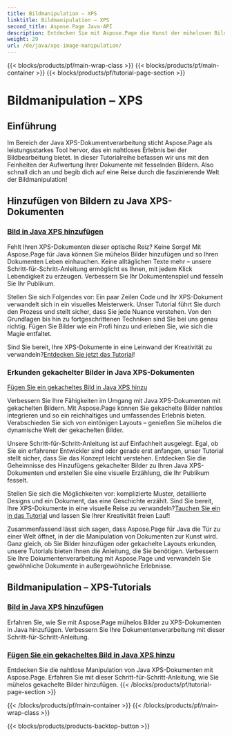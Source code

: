```yaml
---
title: Bildmanipulation – XPS
linktitle: Bildmanipulation – XPS
second_title: Aspose.Page Java-API
description: Entdecken Sie mit Aspose.Page die Kunst der mühelosen Bildbearbeitung in Java XPS-Dokumenten. Erfahren Sie, wie Sie Bilder nahtlos hinzufügen und anordnen, um die Dokumentenverarbeitung zu verbessern.
weight: 29
url: /de/java/xps-image-manipulation/
---
```


{{< blocks/products/pf/main-wrap-class >}}
{{< blocks/products/pf/main-container >}}
{{< blocks/products/pf/tutorial-page-section >}}

# Bildmanipulation – XPS


## Einführung

Im Bereich der Java XPS-Dokumentverarbeitung sticht Aspose.Page als leistungsstarkes Tool hervor, das ein nahtloses Erlebnis bei der Bildbearbeitung bietet. In dieser Tutorialreihe befassen wir uns mit den Feinheiten der Aufwertung Ihrer Dokumente mit fesselnden Bildern. Also schnall dich an und begib dich auf eine Reise durch die faszinierende Welt der Bildmanipulation!

## Hinzufügen von Bildern zu Java XPS-Dokumenten
### [Bild in Java XPS hinzufügen](./add-image/)

Fehlt Ihren XPS-Dokumenten dieser optische Reiz? Keine Sorge! Mit Aspose.Page für Java können Sie mühelos Bilder hinzufügen und so Ihren Dokumenten Leben einhauchen. Keine alltäglichen Texte mehr – unsere Schritt-für-Schritt-Anleitung ermöglicht es Ihnen, mit jedem Klick Lebendigkeit zu erzeugen. Verbessern Sie Ihr Dokumentenspiel und fesseln Sie Ihr Publikum.

Stellen Sie sich Folgendes vor: Ein paar Zeilen Code und Ihr XPS-Dokument verwandelt sich in ein visuelles Meisterwerk. Unser Tutorial führt Sie durch den Prozess und stellt sicher, dass Sie jede Nuance verstehen. Von den Grundlagen bis hin zu fortgeschrittenen Techniken sind Sie bei uns genau richtig. Fügen Sie Bilder wie ein Profi hinzu und erleben Sie, wie sich die Magie entfaltet.

 Sind Sie bereit, Ihre XPS-Dokumente in eine Leinwand der Kreativität zu verwandeln?[Entdecken Sie jetzt das Tutorial](./add-image/)!

### Erkunden gekachelter Bilder in Java XPS-Dokumenten
[Fügen Sie ein gekacheltes Bild in Java XPS hinzu](./add-tiled-image/)

Verbessern Sie Ihre Fähigkeiten im Umgang mit Java XPS-Dokumenten mit gekachelten Bildern. Mit Aspose.Page können Sie gekachelte Bilder nahtlos integrieren und so ein reichhaltiges und umfassendes Erlebnis bieten. Verabschieden Sie sich von eintönigen Layouts – genießen Sie mühelos die dynamische Welt der gekachelten Bilder.

Unsere Schritt-für-Schritt-Anleitung ist auf Einfachheit ausgelegt. Egal, ob Sie ein erfahrener Entwickler sind oder gerade erst anfangen, unser Tutorial stellt sicher, dass Sie das Konzept leicht verstehen. Entdecken Sie die Geheimnisse des Hinzufügens gekachelter Bilder zu Ihren Java XPS-Dokumenten und erstellen Sie eine visuelle Erzählung, die Ihr Publikum fesselt.

 Stellen Sie sich die Möglichkeiten vor: komplizierte Muster, detaillierte Designs und ein Dokument, das eine Geschichte erzählt. Sind Sie bereit, Ihre XPS-Dokumente in eine visuelle Reise zu verwandeln?[Tauchen Sie ein in das Tutorial](./add-tiled-image/) und lassen Sie Ihrer Kreativität freien Lauf!

Zusammenfassend lässt sich sagen, dass Aspose.Page für Java die Tür zu einer Welt öffnet, in der die Manipulation von Dokumenten zur Kunst wird. Ganz gleich, ob Sie Bilder hinzufügen oder gekachelte Layouts erkunden, unsere Tutorials bieten Ihnen die Anleitung, die Sie benötigen. Verbessern Sie Ihre Dokumentenverarbeitung mit Aspose.Page und verwandeln Sie gewöhnliche Dokumente in außergewöhnliche Erlebnisse.
## Bildmanipulation – XPS-Tutorials
### [Bild in Java XPS hinzufügen](./add-image/)
Erfahren Sie, wie Sie mit Aspose.Page mühelos Bilder zu XPS-Dokumenten in Java hinzufügen. Verbessern Sie Ihre Dokumentenverarbeitung mit dieser Schritt-für-Schritt-Anleitung.
### [Fügen Sie ein gekacheltes Bild in Java XPS hinzu](./add-tiled-image/)
Entdecken Sie die nahtlose Manipulation von Java XPS-Dokumenten mit Aspose.Page. Erfahren Sie mit dieser Schritt-für-Schritt-Anleitung, wie Sie mühelos gekachelte Bilder hinzufügen.
{{< /blocks/products/pf/tutorial-page-section >}}

{{< /blocks/products/pf/main-container >}}
{{< /blocks/products/pf/main-wrap-class >}}

{{< blocks/products/products-backtop-button >}}
